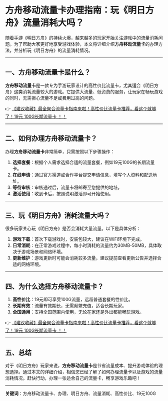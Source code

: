 # 方舟移动流量卡办理指南：玩《明日方舟》流量消耗大吗？

随着手游《明日方舟》的持续火爆，越来越多的玩家开始关注游戏中的流量消耗问题。为了帮助大家更好地享受游戏体验，本文将详细介绍**方舟移动流量卡**的办理方法，并分析玩《明日方舟》的流量消耗情况。

---

## 一、方舟移动流量卡是什么？

**方舟移动流量卡**是一款专为手游玩家设计的高性价比流量卡，尤其适合《明日方舟》这类消耗流量较大的游戏。它提供大流量、低资费的服务，让玩家在畅玩游戏的同时，无需担心流量不足或费用过高的问题。

👉 [【建议收藏】最全聚合流量卡指南来啦！高性价比流量卡推荐，看这个就够了！19元 100G长期流量卡 ！！](https://bit.ly/Liuliangka)

---

## 二、如何办理方舟移动流量卡？

办理**方舟移动流量卡**非常简单，只需按照以下步骤操作：

1. **选择套餐**：根据个人需求选择合适的流量套餐，例如19元100G的长期流量卡。
2. **在线申请**：通过官方渠道或合作平台提交申请信息，填写个人资料和配送地址。
3. **等待审核**：审核通过后，流量卡将邮寄至您提供的地址。
4. **激活使用**：收到卡后，按照说明激活即可开始使用。

---

## 三、玩《明日方舟》消耗流量大吗？

很多玩家关心玩《明日方舟》是否会消耗大量流量。以下是具体分析：

1. **游戏下载**：首次下载游戏时，安装包较大，建议在WiFi环境下完成。
2. **日常消耗**：在正常游戏过程中，每小时消耗的流量约为30MB-50MB，具体取决于游戏场景和网络环境。
3. **更新维护**：游戏更新时可能会消耗较多流量，建议提前查看更新公告并选择合适的网络环境。

---

## 四、为什么选择方舟移动流量卡？

1. **高性价比**：19元即可享受100G流量，远超普通套餐的性价比。
2. **长期有效**：流量有效期长，无需频繁充值，适合长期玩家。
3. **全国通用**：支持全国范围内使用，无论在家还是外出都能畅玩游戏。

👉 [【建议收藏】最全聚合流量卡指南来啦！高性价比流量卡推荐，看这个就够了！19元 100G长期流量卡 ！！](https://bit.ly/Liuliangka)

---

## 五、总结

对于《明日方舟》玩家来说，**方舟移动流量卡**是节省流量成本、提升游戏体验的理想选择。通过本文的详细介绍，相信您已经了解了如何办理流量卡以及游戏的流量消耗情况。赶快行动，办理一张适合自己的流量卡，畅享游戏乐趣吧！

---

**关键词**：方舟移动流量卡、办理、明日方舟、流量消耗、高性价比、19元100G